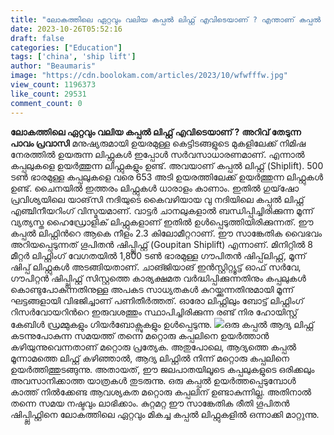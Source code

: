 ```yaml
---
title: "ലോകത്തിലെ ഏറ്റവും വലിയ കപ്പല്‍ ലിഫ്റ്റ് എവിടെയാണ് ? എന്താണ് കപ്പല്‍ ലിഫ്റ്റ് ?"
date: 2023-10-26T05:52:16
draft: false
categories: ["Education"]
tags: ['china', 'ship lift']
author: "Beaumaris"
image: "https://cdn.boolokam.com/articles/2023/10/wfwfffw.jpg"
view_count: 1196373
like_count: 29531
comment_count: 0
---
```


**ലോകത്തിലെ ഏറ്റവും വലിയ കപ്പല്‍ ലിഫ്റ്റ് എവിടെയാണ് ?** **അറിവ് തേടുന്ന പാവം പ്രവാസി** മനുഷ്യരുമായി ഉയരമുള്ള കെട്ടിടങ്ങളുടെ മുകളിലേക്ക് നിമിഷ നേരത്തില്‍ ഉയരുന്ന ലിഫ്റ്റുകൾ ഇപ്പോൾ സർവസാധാരണമാണ്. എന്നാല്‍ കപ്പലുകളെ ഉയര്‍ത്തുന്ന ലിഫ്റ്റുകളും ഉണ്ട്. അവയാണ് കപ്പല്‍ ലിഫ്റ്റ് (Shiplift). 500 ടണ്‍ ഭാരമുള്ള കപ്പലുകളെ വരെ 653 അടി ഉയരത്തിലേക്ക് ഉയര്‍ത്തുന്ന ലിഫ്റ്റുകൾ ഉണ്ട്. ചൈനയിൽ ഇത്തരം ലിഫ്റ്റുകൾ ധാരാളം കാണാം. ഇതിൽ ഗുയ്‌ഷോ പ്രവിശ്യയിലെ യാങ്‌സി നദിയുടെ കൈവഴിയായ വു നദിയിലെ കപ്പൽ ലിഫ്റ്റ് എഞ്ചിനീയറിംഗ് വിസ്മയമാണ്. വാട്ടർ ചാനലുകളാൽ ബന്ധിപ്പിച്ചിരിക്കുന്ന മൂന്ന് വ്യത്യസ്ത ഹൈഡ്രോളിക് ലിഫ്റ്റുകളാണ് ഇതിൽ ഉള്‍പ്പെടുത്തിയിരിക്കുന്നത്. ഈ കപ്പൽ ലിഫ്റ്റിന്‍റെ ആകെ നീളം 2.3 കിലോമീറ്ററാണ്. ഈ സാങ്കേതിക വൈഭവം അറിയപ്പെടുന്നത് ഗൂപിതൻ ഷിപ്പ്ലിഫ്റ്റ് (Goupitan Shiplift) എന്നാണ്. മിനിറ്റിൽ 8 മീറ്റർ ലിഫ്റ്റിംഗ് വേഗതയിൽ 1,800 ടൺ ഭാരമുള്ള ഗൗപിതൻ ഷിപ്പ്‌ലിഫ്റ്റ്, മൂന്ന് ഷിപ്പ് ലിഫ്റ്റുകള്‍ അടങ്ങിയതാണ്. ചാങ്ജിയാങ് ഇൻസ്റ്റിറ്റ്യൂട്ട് ഓഫ് സർവേ, ഗൗപിറ്റൻ ഷിപ്പ്ലിഫ്റ്റ് സിസ്റ്റത്തെ കാര്യക്ഷമത വർദ്ധിപ്പിക്കുന്നതിനും കപ്പലുകൾ കൊണ്ടുപോകുന്നതിനുള്ള അപകട സാധ്യതകൾ കുറയ്ക്കുന്നതിനുമായി മൂന്ന് ഘട്ടങ്ങളായി വിഭജിച്ചാണ് പണിതീര്‍ത്തത്. ഓരോ ലിഫ്റ്റിലും ബോട്ട് ലിഫ്റ്റിംഗ് റിസർവോയറിന്‍റെ ഇരുവശത്തും സ്ഥാപിച്ചിരിക്കുന്ന രണ്ട് നിര ഹോയിസ്റ്റ് കേബിൾ ഡ്രമ്മുകളും ഗിയർബോക്സുകളും ഉള്‍പ്പെടുന്നു. ![](https://cdn.boolokam.com/articles/2023/10/dqqdq.jpg)ഒരു കപ്പൽ ആദ്യ ലിഫ്റ്റ് കടന്നുപോകുന്ന സമയത്ത് തന്നെ മറ്റൊരു കപ്പലിനെ ഉയർത്താന്‍ കഴിയുന്നുവെന്നതാണ് മറ്റൊരു പ്രത്യേക. അതുപോലെ, ആദ്യത്തെ കപ്പൽ മൂന്നാമത്തെ ലിഫ്റ്റ് കഴിഞ്ഞാൽ, ആദ്യ ലിഫ്റ്റില്‍ നിന്ന് മറ്റൊരു കപ്പലിനെ ഉയര്‍ത്തിത്തുടങ്ങുന്നു. അതായത്, ഈ ജലപാതയിലൂടെ കപ്പലുകളുടെ ഒരിക്കലും അവസാനിക്കാത്ത യാത്രകള്‍ തുടരുന്നു. ഒരു കപ്പല്‍ ഉയര്‍ത്തപ്പെടുമ്പോള്‍ കാത്ത് നില്‍ക്കേണ്ട ആവശ്യകത മറ്റൊരു കപ്പലിന് ഉണ്ടാകുന്നില്ല. അതിനാല്‍ തന്നെ സമയ നഷ്ടവും ലാഭിക്കാം. കുറ്റമറ്റ ഈ സാങ്കേതിക രീതി ഗൂപിതൻ ഷിപ്പ്ലിഫ്റ്റിനെ ലോകത്തിലെ ഏറ്റവും മികച്ച കപ്പൽ ലിഫ്റ്റുകളിൽ ഒന്നാക്കി മാറ്റുന്നു.
